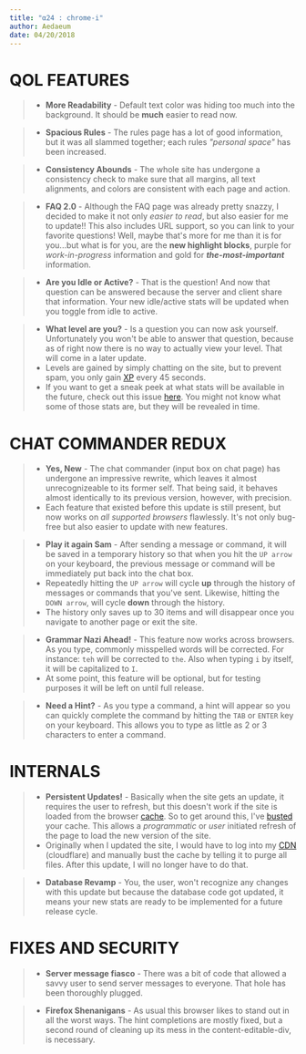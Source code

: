 ```yaml
---
title: "α24 : chrome-i"
author: Aedaeum
date: 04/20/2018
---
```

# QOL FEATURES

>- **More Readability** - Default text color was hiding too much into the background. It should be **much** easier to read now.

>- **Spacious Rules** - The rules page has a lot of good information, but it was all slammed together; each rules *"personal space"* has been increased.

>- **Consistency Abounds** - The whole site has undergone a consistency check to make sure that all margins, all text alignments, and colors are consistent with each page and action.

>- **FAQ 2.0** - Although the FAQ page was already pretty snazzy, I decided to make it not only _easier to read_, but also easier for me to update!! This also includes URL support, so you can link to your favorite questions! Well, maybe that's more for me than it is for you...but what is for you, are the **new highlight blocks**, purple for _work-in-progress_ information and gold for _**the-most-important**_ information.

>- **Are you Idle or Active?** - That is the question! And now that question can be answered because the server and client share that information. Your new idle/active stats will be updated when you toggle from idle to active.

>- **What level are you?** - Is a question you can now ask yourself. Unfortunately you won't be able to answer that question, because as of right now there is no way to actually view your level. That will come in a later update.
>- Levels are gained by simply chatting on the site, but to prevent spam, you only gain [XP] every 45 seconds.
>- If you want to get a sneak peek at what stats will be available in the future, check out this issue [here](https://github.com/Noumenae/server/issues/25). You might not know what some of those stats are, but they will be revealed in time.

# CHAT COMMANDER REDUX

>- **Yes, New** - The chat commander (input box on chat page) has undergone an impressive rewrite, which leaves it almost unrecognizeable to its former self. That being said, it behaves almost identically to its previous version, however, with precision.
>- Each feature that existed before this update is still present, but now works on _all supported browsers_ flawlessly. It's not only bug-free but also easier to update with new features.

>- **Play it again Sam** - After sending a message or command, it will be saved in a temporary history so that when you hit the `UP arrow` on your keyboard, the previous message or command will be immediately put back into the chat box.
>- Repeatedly hitting the `UP arrow` will cycle **up** through the history of messages or commands that you've sent. Likewise, hitting the `DOWN arrow`, will cycle **down** through the history.
>- The history only saves up to 30 items and will disappear once you navigate to another page or exit the site.

>- **Grammar Nazi Ahead!** - This feature now works across browsers. As you type, commonly misspelled words will be corrected. For instance: `teh` will be corrected to `the`. Also when typing `i` by itself, it will be capitalized to `I`.
>- At some point, this feature will be optional, but for testing purposes it will be left on until full release.

>- **Need a Hint?** - As you type a command, a hint will appear so you can quickly complete the command by hitting the `TAB` or `ENTER` key on your keyboard. This allows you to type as little as 2 or 3 characters to enter a command.

# INTERNALS

>- **Persistent Updates!** - Basically when the site gets an update, it requires the user to refresh, but this doesn't work if the site is loaded from the browser [cache]. So to get around this, I've [busted] your cache. This allows a _programmatic_ or _user_ initiated refresh of the page to load the new version of the site.
>- Originally when I updated the site, I would have to log into my [CDN] (cloudflare) and manually bust the cache by telling it to purge all files. After this update, I will no longer have to do that.

>- **Database Revamp** - You, the user, won't recognize any changes with this update but because the database code got updated, it means your new stats are ready to be implemented for a future release cycle.

# FIXES AND SECURITY

>- **Server message fiasco** - There was a bit of code that allowed a savvy user to send server messages to everyone. That hole has been thoroughly plugged.

>- **Firefox Shenanigans** - As usual this browser likes to stand out in all the worst ways. The hint completions are mostly fixed, but a second round of cleaning up its mess in the content-editable-div, is necessary.


[cdn]:https://www.incapsula.com/cdn-guide/what-is-cdn-how-it-works.html
[cache]:https://en.wikipedia.org/wiki/Cache_(computing)
[busted]:https://www.keycdn.com/support/what-is-cache-busting/
[xp]:#/home/faq/what-is-xp